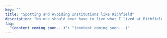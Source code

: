 ```yaml
---
key: ""
title: "Spotting and Avoiding Institutions like Richfield"
description: "No one should ever have to live what I lived at Richfield. Come gather tips on how to avoid a Richfield. And if you're a school, learn how NOT to be a Richfield."
faq:
  "(content coming soon...)": "(content coming soon...)"
---
```

